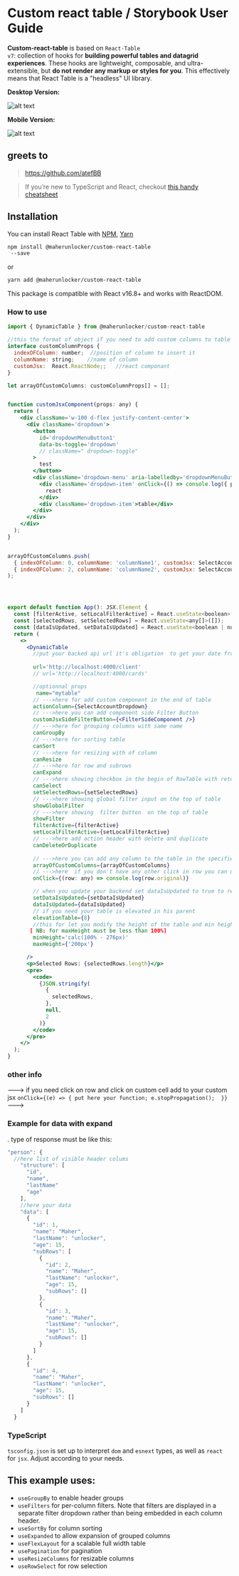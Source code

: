 # Custom react table / Storybook User Guide

**Custom-react-table** is based on <code>React-Table v7</code>: collection of hooks for **building powerful tables and datagrid experiences**. These hooks are lightweight, composable, and ultra-extensible, but **do not render any markup or styles for you**. This effectively means that React Table is a "headless" UI library.

**Desktop Version:**
 
![alt text](https://user-images.githubusercontent.com/30791819/157678784-2e49fddd-5766-4185-a816-2e36b2a60037.png)

**Mobile Version:**




![alt text](https://user-images.githubusercontent.com/30791819/157678930-6004a305-fac9-40de-b549-68a6e7798d8e.png)





## greets to 

> https://github.com/atefBB

> If you’re new to TypeScript and React, checkout [this handy cheatsheet](https://github.com/sw-yx/react-typescript-cheatsheet/)

## Installation

You can install React Table with [NPM](https://npmjs.com),
[Yarn](https://yarnpkg.com)

```sh
npm install @maherunlocker/custom-react-table
 --save
```

or

```sh
yarn add @maherunlocker/custom-react-table
```

This package is compatible with React v16.8+ and works with ReactDOM.



### How to use





```jsx
import { DynamicTable } from @maherunlocker/custom-react-table

//this the format of object if you need to add custom columns to table with your personal jsx
interface customColumnProps {
  indexOFColumn: number;  //position of column to insert it 
  columnName: string;    //name of column 
  customJsx:  React.ReactNode;;   //react componant 
}

let arrayOfCustomColumns: customColumnProps[] = [];


function customJsxComponent(props: any) {
  return (
    <div className='w-100 d-flex justify-content-center'>
      <div className='dropdown'>
        <button
          id='dropdownMenuButton1'
          data-bs-toggle='dropdown'
          // className=" dropdown-toggle"
        >
          test
        </button>
        <div className='dropdown-menu' aria-labelledby='dropdownMenuButton'>
          <div className='dropdown-item' onClick={() => console.log({ props })}>
            react
          </div>
          <div className='dropdown-item'>table</div>
        </div>
      </div>
    </div>
  );
}


arrayOfCustomColumns.push(
  { indexOFColumn: 0, columnName: 'columnName1', customJsx: SelectAccountDropdown2 },
  { indexOFColumn: 2, columnName: 'columnName2', customJsx: SelectAccountDropdown }
);




export default function App(): JSX.Element {
  const [filterActive, setLocalFilterActive] = React.useState<boolean>(false);
  const [selectedRows, setSelectedRows] = React.useState<any[]>([]);
  const [dataIsUpdated, setDataIsUpdated] = React.useState<boolean | number>(false);
  return (
    <>
      <DynamicTable
        //put your backed api url it's obligation  to get your date from api
        
        url='http://localhost:4000/client'
        // url='http://localhost:4000/cards'

        //optionnal props
         name="mytable"
        // --->here for add custom component in the end of table
        actionColumn={SelectAccountDropdown}
        // --->here you can add component side Filter Button
        customJsxSideFilterButton={<FilterSideComponent />}
        // --->here for grouping columns with same name
        canGroupBy
        // --->here for sorting table
        canSort
        // --->here for resizing with of column
        canResize
        // --->here for row and subrows
        canExpand
        // --->here showing checkbox in the begin of RowTable with return you the checked rows
        canSelect
        setSelectedRows={setSelectedRows}
        // --->here showing global filter input on the top of table
        showGlobalFilter
        // --->here showing  filter button  on the top of table
        showFilter
        filterActive={filterActive}
        setLocalFilterActive={setLocalFilterActive}
        // --->here add action header with delete and duplicate
        canDeleteOrDuplicate
        
        // --->here you can add any column to the table in the specified place with custom name and customjsx
        arrayOfCustomColumns={arrayOfCustomColumns}
        // --->here  if you don't have any other click in row you can use to get clicked row details
        onClick={(row: any) => console.log(row.original)}

        // when you update your backend set dataIsUpdated to true to render table
        setDataIsUpdated={setDataIsUpdated}
        dataIsUpdated={dataIsUpdated}
        // if you need your table is elevated in his parent 
        elevationTable={8}
        //this for let you modify the height of the table and min height you can put number or string  or calc() function of css
       [ NB: for maxHeight must be less than 100%] 
        minHeight='calc(100% - 276px)'
        maxHeight={'200px'}

      />
      <p>Selected Rows: {selectedRows.length}</p>
      <pre>
        <code>
          {JSON.stringify(
            {
              selectedRows,
            },
            null,
            2
          )}
        </code>
      </pre>
    </>
  );
}

```

### other info
---> if you need click on row and click on custom cell add to your custom jsx  `onClick={(e) => {
             put here your function;
              e.stopPropagation(); 
            }}`
--->            
### Example for data with expand
. type of response must be like this:

```js
"person": {
  //here list of visible header colums
    "structure": [
      "id",
      "name",
      "lastName"
      "age"
    ],
    //here your data 
    "data": [
      {
        "id": 1,
        "name": "Maher",
        "lastName": "unlocker",
        "age": 15,
        "subRows": [
          {
            "id": 2,
            "name": "Maher",
            "lastName": "unlocker",
            "age": 15,
            "subRows": []
          },
          {
            "id": 3,
            "name": "Maher",
            "lastName": "unlocker",
            "age": 15,
            "subRows": []
          }
        ]
      },
      {
        "id": 4,
        "name": "Maher",
        "lastName": "unlocker",
        "age": 15,
        "subRows": []
      }
    ]
  }
```

### TypeScript

`tsconfig.json` is set up to interpret `dom` and `esnext` types, as well as `react` for `jsx`. Adjust according to your needs.


## This example uses:


  * `useGroupBy` to enable header groups
  * `useFilters` for per-column filters.  Note that filters are displayed in a separate filter dropdown rather than being embedded in each column header.
  * `useSortBy` for column sorting
  * `useExpanded` to allow expansion of grouped columns
  * `useFlexLayout` for a scalable full width table
  * `usePagination` for pagination
  * `useResizeColumns` for resizable columns
  * `useRowSelect` for row selection
